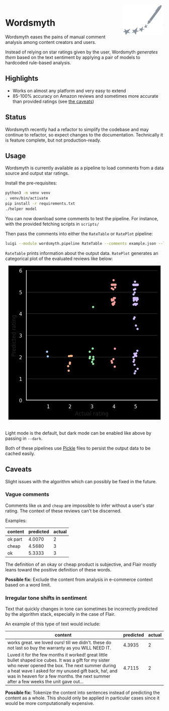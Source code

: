 <picture>
<source media="(prefers-color-scheme: dark)" srcset="./media/logo_dark.svg" width=130 align=right />
<img alt="The Wordsmyth logo" src="./media/logo.svg" align="right" width=130>
</picture>

# Wordsmyth

Wordsmyth eases the pains of manual comment analysis among content creators and users.

Instead of relying on star ratings given by the user, Wordsmyth *generates them* based on the text sentiment by applying a pair of models to hardcoded rule-based analysis.

## Highlights

- Works on almost any platform and very easy to extend
- 85-100% accuracy on Amazon reviews and sometimes more accurate than provided ratings (see [the caveats](#caveats))

## Status

Wordsmyth recently had a refactor to simplify the codebase and may continue to refactor, so expect changes to the documentation. Technically it is feature complete, but not production-ready.

## Usage

Wordsmyth is currently available as a pipeline to load comments from a data source and output star ratings.

Install the pre-requisites:

```bash
python3 -m venv venv
. venv/bin/activate
pip install -r requirements.txt
./helper model
```

You can now download some comments to test the pipeline. For instance, with the provided fetching scripts in `scripts/`

Then pass the comments into either the `RateTable` or `RatePlot` pipeline:

```bash
luigi --module wordsmyth.pipeline RateTable --comments example.json --local-scheduler
```

`RateTable` prints information about the output data. `RatePlot` generates an categorical plot of the evaluated reviews like below:

<div align=center>
    <img src="./media/catplot.png" alt="Review plot">
</div><br>

Light mode is the default, but dark mode can be enabled like above by passing in `--dark`.

Both of these pipelines use [Pickle](https://docs.python.org/3/library/pickle.html) files to persist the output data to be cached easily.

## Caveats

Slight issues with the algorithm which can possibly be fixed in the future.

### Vague comments

Comments like `ok` and `cheap` are impossible to infer without a user's star rating. The context of these reviews can't be discerned.

Examples:

| content       | predicted     | actual |
| ------------- | ------------- | ------ |
| ok part       | 4.0070        | 2      |
| cheap         | 4.5680        | 3      |
| ok            | 5.3333        | 3      |

The definition of an okay or cheap product is subjective, and Flair mostly leans toward the positive definition of these words.

**Possible fix:** Exclude the content from analysis in e-commerce context based on a word limit.

### Irregular tone shifts in sentiment

Text that quickly changes in tone can sometimes be incorrectly predicted by the algorithm stack, especially in the case of Flair.

An example of this type of text would include:

| content       | predicted     | actual |
| ------------- | ------------- | ------ |
| works great. we loved ours! till we didn't. these do not last so buy the warranty as you WILL NEED IT. | 4.3935 | 2
| Luved it for the few months it worked! great little bullet shaped ice cubes. It was a gift for my sister who never opened the box. The next summer during a heat wave I asked for my unused gift back, ha!, and was in heaven for a few months. the next summer after a few weeks the unit gave out... | 4.7115 | 2 |

**Possible fix:** Tokenize the content into sentences instead of predicting the content as a whole. This should only be applied in particular cases since it would be more computationally expensive.
